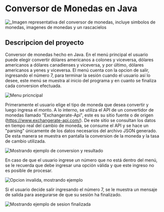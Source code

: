 <h1> Conversor de Monedas en Java </h1>


![_Imagen representativa del conversor de monedas, incluye simbolos de monedas, imagenes de monedas y un rascacielos](https://github.com/escordigan/ConversorDeMonedas/assets/149540525/cd08c44f-a2ff-44e9-94e0-290f5e427dd8)


<h2 align="left"> Descripcion del proyecto </h2>

Conversor de monedas hecho en Java.
En el menú principal el usuario puede elegir convertir dólares americanos a colones y viceversa, dólares americanos a dólares canadienses y viceversa, y por último, dólares americanos a yenes y viceversa.
El menú cuenta con la opcion de salir, ingresando el número 7, para terminar la sesión cuando el usuario así lo desee, este menú se muestra al inicio del programa y en cuanto se finaliza cada conversion efectuada.

![Menu pricncipal](https://github.com/escordigan/ConversorDeMonedas/assets/149540525/148309ed-6c37-4baf-bf3f-9d1332f618a6)

Primeramente el usuario elige el tipo de moneda que desea convertir y luego ingresa el monto.
A lo interno, se utiliza el API de un convertidor de monedas llamado "Exchangerate-Api", este es su sitio fuente o de origen (https://www.exchangerate-api.com/). De este sitio se consultan los datos en tiempo real del cambio de moneda, se consume el API y se hace un "parsing" únicamente de los datos necesarios del archivo JSON generado. 
De esta manera se muestra en pantalla la conversion de la moneda y la tasa de cambio utilizada.

![Mostrando ejemplo de conversion y resultado](https://github.com/escordigan/ConversorDeMonedas/assets/149540525/bca9676e-b741-4ac4-a6cf-04fd52b1914a)

En caso de que el usuario ingrese un número que no está dentro del menú, se le recuerda que debe ingresar una opción válida y que este ingreso no es posible de procesar.

![Opcion invalida, mostrando ejemplo](https://github.com/escordigan/ConversorDeMonedas/assets/149540525/ee4d4778-c576-41f6-8f22-f61630f339fb)


Si el usuario decide salir ingresando el número 7, se le muestra un mensaje de salida para asegurarse de que su sesión ha finalizado.

![Mostrando ejemplo de sesion finalizada](https://github.com/escordigan/ConversorDeMonedas/assets/149540525/b0bcdbd1-24b1-40f7-a472-264d66a3139d)

